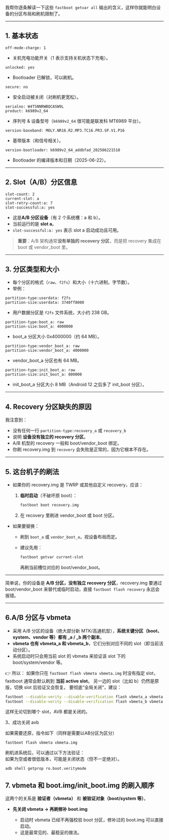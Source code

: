 我帮你逐条解读一下这些 `fastboot getvar all` 输出的含义，这样你就能明白设备的分区布局和刷机限制了。

---

## **1. 基本状态**

```
off-mode-charge: 1
```

* 关机充电功能开关（1 表示支持关机状态下充电）。

```
unlocked: yes
```

* Bootloader 已解锁，可以刷机。

```
secure: no
```

* 安全启动被关闭（对刷机更宽松）。

```
serialno: W4TSNNRWBQCASW9L
product: k6989v2_64
```

* 序列号 & 设备型号（`k6989v2_64` 很可能是联发科 MT6989 平台）。

```
version-baseband: MOLY.NR16.R2.MP3.TC16.PR3.SP.V1.P16
```

* 基带版本（和信号相关）。

```
version-bootloader: k6989v2_64_addbfad_202506221510
```

* Bootloader 的编译版本和日期（2025-06-22）。

---

## **2. Slot（A/B）分区信息**

```
slot-count: 2
current-slot: a
slot-retry-count:a: 7
slot-successful:a: yes
```

* 这是**A/B 分区设备**（有 2 个系统槽：a 和 b）。
* 当前运行的是 **slot a**。
* `slot-successful:a: yes` 表示 slot a 启动成功且可用。

> **重要**：A/B 架构通常**没有单独的 recovery 分区**，而是把 recovery 集成在 boot 或 vendor\_boot 里。

---

## **3. 分区类型和大小**

* 每个分区的格式（`raw`、`f2fs`）和大小（十六进制，字节数）。
* 举例：

```
partition-type:userdata: f2fs
partition-size:userdata: 3740ff8000
```

* 用户数据分区是 `f2fs` 文件系统，大小约 238 GB。

```
partition-type:boot_a: raw
partition-size:boot_a: 4000000
```

* boot\_a 分区大小 0x4000000（约 64 MB）。

```
partition-type:vendor_boot_a: raw
partition-size:vendor_boot_a: 4000000
```

* vendor\_boot\_a 分区也有 64 MB。

```
partition-type:init_boot_a: raw
partition-size:init_boot_a: 800000
```

* init\_boot\_a 分区大小 8 MB（Android 12 之后多了 init\_boot 分区）。

---

## **4. Recovery 分区缺失的原因**

我注意到：

* 没有任何一行 `partition-type:recovery_a` 或 `recovery_b`
* 说明 **设备没有独立的 recovery 分区**。
* A/B 机型的 recovery 一般和 boot/vendor\_boot 绑定。
* 你刷 recovery.img 到 `recovery` 会失败是正常的，因为它根本不存在。

---

## **5. 这台机子的刷法**

* 如果你的 recovery.img 是 TWRP 或其他自定义 recovery，应该：

  1. **临时启动**（不破坏原 boot）：

     ```bash
     fastboot boot recovery.img
     ```
  2. 在 recovery 里刷进 vendor\_boot 或 boot 分区。
* 如果要替换：

  * 刷到 `boot_a` 或 `vendor_boot_a`，视设备布局而定。
  * 建议先用：

    ```bash
    fastboot getvar current-slot
    ```

    再刷当前槽位对应的 boot/vendor\_boot。

---

简单说，你的设备是 **A/B 分区，没有独立 recovery 分区**，recovery.img 要通过 boot/vendor\_boot 来替代或临时启动，直接 `fastboot flash recovery` 永远会报错。

---
## **6.A/B 分区与 vbmeta**

* 采用 A/B 分区的设备（绝大部分新 MTK/高通机型），**系统关键分区（boot、system、vendor 等）都有 \_a / \_b 两个副本**。
* **vbmeta 也有 vbmeta\_a 和 vbmeta\_b**，它们分别对应不同的 slot（即当前活动分区）。
* 系统启动时只会用当前 slot 的 vbmeta 来验证该 slot 下的 boot/system/vendor 等。

👉 所以：
如果你只在 `fastboot flash vbmeta vbmeta.img` 时没有指定 slot，fastboot 通常会默认刷到 **当前 active slot**。
另一边的 slot（比如 b）仍然是原版，切换 slot 后验证又会恢复。
要彻底“全局关闭”，建议：

```bash
fastboot --disable-verity --disable-verification flash vbmeta_a vbmeta.img
fastboot --disable-verity --disable-verification flash vbmeta_b vbmeta.img
```

这样无论切到哪个 slot，AVB 都是关闭的。

3、成功关闭 avb

如果需要还原，指令如下（同样是需要以AB分区为区分）
```
fastboot flash vbmeta vbmeta.img
````

刷机进系统后，可以通过以下方法验证：\
如果为空或者很低版本，可能是关闭状态（但不一定绝对）。
```
adb shell getprop ro.boot.veritymode
```
## **7. vbmeta 和 boot.img/init_boot.img 的刷入顺序**

这两个的关系是 **验证者（vbmeta）** 和 **被验证对象（boot/system 等）**。

* **先关闭 vbmeta → 再刷修补 boot.img**

  * 启动时 vbmeta 已经不再强校验 boot 分区，修补过的 boot.img 可以直接启动。
  * 这是最常见的、最稳妥的做法。
